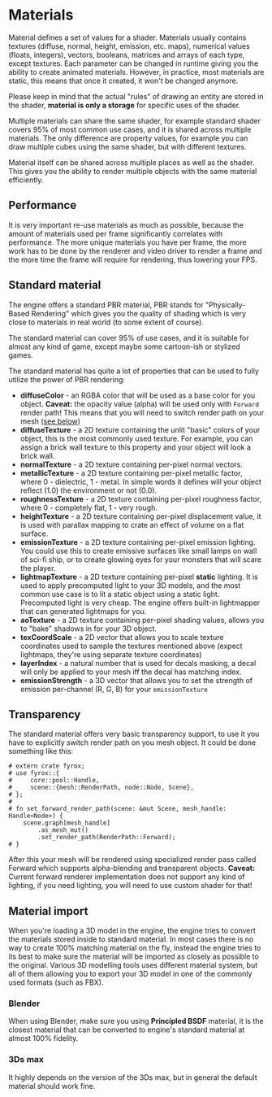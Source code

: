 # Materials

Material defines a set of values for a shader. Materials usually contains textures (diffuse, normal, height, emission,
etc. maps), numerical values (floats, integers), vectors, booleans, matrices and arrays of each type, except
textures. Each parameter can be changed in runtime giving you the ability to create animated materials. However,
in practice, most materials are static, this means that once it created, it won't be changed anymore.

Please keep in mind that the actual "rules" of drawing an entity are stored in the shader, 
**material is only a storage** for specific uses of the shader. 

Multiple materials can share the same shader, for example standard shader covers 95% of most common use cases,
and it is shared across multiple materials. The only difference are property values, for example you can draw
multiple cubes using the same shader, but with different textures.

Material itself can be shared across multiple places as well as the shader. This gives you the ability to render
multiple objects with the same material efficiently.

## Performance

It is very important re-use materials as much as possible, because the amount of materials used per frame
significantly correlates with performance. The more unique materials you have per frame, the more work has
to be done by the renderer and video driver to render a frame and the more time the frame will require for
rendering, thus lowering your FPS.

## Standard material

The engine offers a standard PBR material, PBR stands for "Physically-Based Rendering" which gives you the quality
of shading which is very close to materials in real world (to some extent of course).

The standard material can cover 95% of use cases, and it is suitable for almost any kind of game, except maybe
some cartoon-ish or stylized games. 

The standard material has quite a lot of properties that can be used to fully utilize the power of PBR rendering:

- **diffuseColor** - an RGBA color that will be used as a base color for you object. **Caveat:** the opacity value
(alpha) will be used only with `Forward` render path! This means that you will need to switch render path on your
mesh ([see below](#transparency))
- **diffuseTexture** - a 2D texture containing the unlit "basic" colors of your object, this is the most commonly
used texture. For example, you can assign a brick wall texture to this property and your object will look a brick
wall.
- **normalTexture** - a 2D texture containing per-pixel normal vectors. 
- **metallicTexture** - a 2D texture containing per-pixel metallic factor, where 0 - dielectric, 1 - metal.
In simple words it defines will your object reflect (1.0) the environment or not (0.0). 
- **roughnessTexture** - a 2D texture containing per-pixel roughness factor, where 0 - completely flat, 1 - 
very rough.
- **heightTexture** - a 2D texture containing per-pixel displacement value, it is used with parallax mapping to
crate an effect of volume on a flat surface.
- **emissionTexture** - a 2D texture containing per-pixel emission lighting. You could use this to create emissive
surfaces like small lamps on wall of sci-fi ship, or to create glowing eyes for your monsters that will scare 
the player.
- **lightmapTexture** - a 2D texture containing per-pixel **static** lighting. It is used to apply precomputed
light to your 3D models, and the most common use case is to lit a static object using a static light. Precomputed
light is very cheap. The engine offers built-in lightmapper that can generated lightmaps for you.
- **aoTexture** - a 2D texture containing per-pixel shading values, allows you to "bake" shadows in for your 3D
object.
- **texCoordScale** - a 2D vector that allows you to scale texture coordinates used to sample the textures 
mentioned above (expect lightmaps, they're using separate texture coordinates)
- **layerIndex** - a natural number that is used for decals masking, a decal will only be applied to your mesh
iff the decal has matching index. 
- **emissionStrength** - a 3D vector that allows you to set the strength of emission per-channel (R, G, B) for 
your `emissionTexture`

## Transparency

The standard material offers very basic transparency support, to use it you have to explicitly switch render
path on you mesh object. It could be done something like this:

```rust,no_run
# extern crate fyrox;
# use fyrox::{
#     core::pool::Handle,
#     scene::{mesh::RenderPath, node::Node, Scene},
# };
# 
# fn set_forward_render_path(scene: &mut Scene, mesh_handle: Handle<Node>) {
    scene.graph[mesh_handle]
        .as_mesh_mut()
        .set_render_path(RenderPath::Forward);
# }
```

After this your mesh will be rendered using specialized render pass called Forward which supports alpha-blending
and transparent objects. **Caveat:** Current forward renderer implementation does not support any kind of lighting,
if you need lighting, you will need to use custom shader for that!

## Material import

When you're loading a 3D model in the engine, the engine tries to convert the materials stored inside to standard
material. In most cases there is no way to create 100% matching material on the fly, instead the engine tries 
to its best to make sure the material will be imported as closely as possible to the original. Various 3D modelling
tools uses different material system, but all of them allowing you to export your 3D model in one of the commonly
used formats (such as FBX).

### Blender

When using Blender, make sure you using **Principled BSDF** material, it is the closest material that can be converted
to engine's standard material at almost 100% fidelity. 

### 3Ds max

It highly depends on the version of the 3Ds max, but in general the default material should work fine.